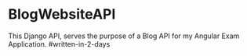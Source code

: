 # BlogWebsiteAPI
This Django API, serves the purpose of a Blog API for my Angular Exam Application. #written-in-2-days
